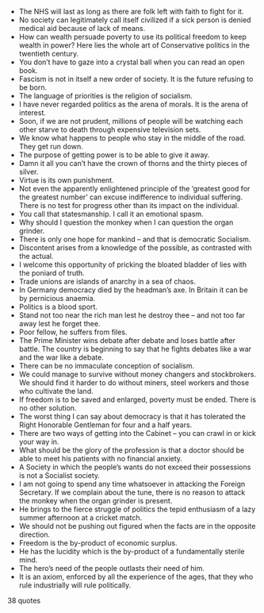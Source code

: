  - The NHS will last as long as there are folk left with faith to fight for it.
 - No society can legitimately call itself civilized if a sick person is denied medical aid because of lack of means.
 - How can wealth persuade poverty to use its political freedom to keep wealth in power? Here lies the whole art of Conservative politics in the twentieth century.
 - You don’t have to gaze into a crystal ball when you can read an open book.
 - Fascism is not in itself a new order of society. It is the future refusing to be born.
 - The language of priorities is the religion of socialism.
 - I have never regarded politics as the arena of morals. It is the arena of interest.
 - Soon, if we are not prudent, millions of people will be watching each other starve to death through expensive television sets.
 - We know what happens to people who stay in the middle of the road. They get run down.
 - The purpose of getting power is to be able to give it away.
 - Damn it all you can’t have the crown of thorns and the thirty pieces of silver.
 - Virtue is its own punishment.
 - Not even the apparently enlightened principle of the ‘greatest good for the greatest number’ can excuse indifference to individual suffering. There is no test for progress other than its impact on the individual.
 - You call that statesmanship. I call it an emotional spasm.
 - Why should I question the monkey when I can question the organ grinder.
 - There is only one hope for mankind – and that is democratic Socialism.
 - Discontent arises from a knowledge of the possible, as contrasted with the actual.
 - I welcome this opportunity of pricking the bloated bladder of lies with the poniard of truth.
 - Trade unions are islands of anarchy in a sea of chaos.
 - In Germany democracy died by the headman’s axe. In Britain it can be by pernicious anaemia.
 - Politics is a blood sport.
 - Stand not too near the rich man lest he destroy thee – and not too far away lest he forget thee.
 - Poor fellow, he suffers from files.
 - The Prime Minister wins debate after debate and loses battle after battle. The country is beginning to say that he fights debates like a war and the war like a debate.
 - There can be no immaculate conception of socialism.
 - We could manage to survive without money changers and stockbrokers. We should find it harder to do without miners, steel workers and those who cultivate the land.
 - If freedom is to be saved and enlarged, poverty must be ended. There is no other solution.
 - The worst thing I can say about democracy is that it has tolerated the Right Honorable Gentleman for four and a half years.
 - There are two ways of getting into the Cabinet – you can crawl in or kick your way in.
 - What should be the glory of the profession is that a doctor should be able to meet his patients with no financial anxiety.
 - A Society in which the people’s wants do not exceed their possessions is not a Socialist society.
 - I am not going to spend any time whatsoever in attacking the Foreign Secretary. If we complain about the tune, there is no reason to attack the monkey when the organ grinder is present.
 - He brings to the fierce struggle of politics the tepid enthusiasm of a lazy summer afternoon at a cricket match.
 - We should not be pushing out figured when the facts are in the opposite direction.
 - Freedom is the by-product of economic surplus.
 - He has the lucidity which is the by-product of a fundamentally sterile mind.
 - The hero’s need of the people outlasts their need of him.
 - It is an axiom, enforced by all the experience of the ages, that they who rule industrially will rule politically.

38 quotes